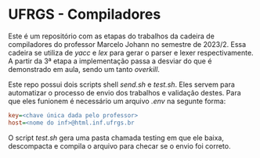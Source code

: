 #  UFRGS - Compiladores
Este é um repositório com as etapas do trabalhos da cadeira de compiladores do professor Marcelo Johann no semestre de 2023/2. Essa cadeira se utiliza de *yacc* e *lex* para gerar o parser e lexer respectivamente. A partir da 3ª etapa a implementação passa a desviar do que é demonstrado em aula, sendo um tanto _overkill_. 


Este repo possui dois scripts shell *send.sh* e *test.sh*. Eles servem para automatizar o processo de envio dos trabalhos e validação destes. Para que eles funionem é necessário um arquivo *.env* na segunte forma:
```ini
key=<chave única dada pelo professor>
host=<nome do inf>@html.inf.ufrgs.br
```
O script *test.sh* gera uma pasta chamada testing em que ele baixa, descompacta e compila o arquivo para checar se o envio foi correto.


